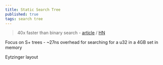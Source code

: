 ```yaml
---
title: Static Search Tree
published: true
tags: search tree
---
```

> 40x faster than binary search - [article](https://curiouscoding.nl/posts/static-search-tree/) / [HN](https://news.ycombinator.com/item?id=42562847)

Focus on S+ trees - ~27ns overhead for searching for a u32 in a 4GB set in memory

Eytzinger layout